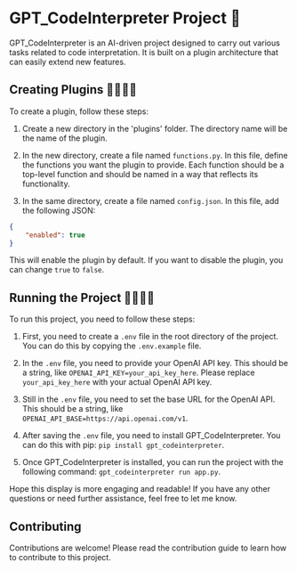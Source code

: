 # GPT_CodeInterpreter Project 🤖

GPT_CodeInterpreter is an AI-driven project designed to carry out various tasks related to code interpretation. It is built on a plugin architecture that can easily extend new features.

## Creating Plugins 👩‍💻👨‍💻

To create a plugin, follow these steps:

1. Create a new directory in the 'plugins' folder. The directory name will be the name of the plugin.

2. In the new directory, create a file named `functions.py`. In this file, define the functions you want the plugin to provide. Each function should be a top-level function and should be named in a way that reflects its functionality.

3. In the same directory, create a file named `config.json`. In this file, add the following JSON:

```json
{
    "enabled": true
}
```

This will enable the plugin by default. If you want to disable the plugin, you can change `true` to `false`.

## Running the Project 🏃‍♂️🏃‍♀️

To run this project, you need to follow these steps:

1. First, you need to create a `.env` file in the root directory of the project. You can do this by copying the `.env.example` file.

2. In the `.env` file, you need to provide your OpenAI API key. This should be a string, like `OPENAI_API_KEY=your_api_key_here`. Please replace `your_api_key_here` with your actual OpenAI API key.

3. Still in the `.env` file, you need to set the base URL for the OpenAI API. This should be a string, like `OPENAI_API_BASE=https://api.openai.com/v1`.

4. After saving the `.env` file, you need to install GPT_CodeInterpreter. You can do this with pip: `pip install gpt_codeinterpreter`.

5. Once GPT_CodeInterpreter is installed, you can run the project with the following command: `gpt_codeinterpreter run app.py`.

Hope this display is more engaging and readable! If you have any other questions or need further assistance, feel free to let me know.

## Contributing

Contributions are welcome! Please read the contribution guide to learn how to contribute to this project.